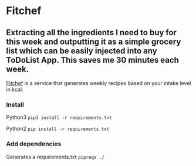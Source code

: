 # Fitchef
Extracting all the ingredients I need to buy for this week and outputting it as a simple grocery list which can be easily injected into any ToDoList App. This saves me 30 minutes each week.
--
[Fitchef](https://fitchef.nl/) is a service that generates weekly recipes based on your intake level in kcal.

### Install
Python3
`pip3 install -r requirements.txt`

Python2
`pip install -r requirements.txt`

### Add dependencies
Generates a requirements.txt
`pipreqs ./ `
